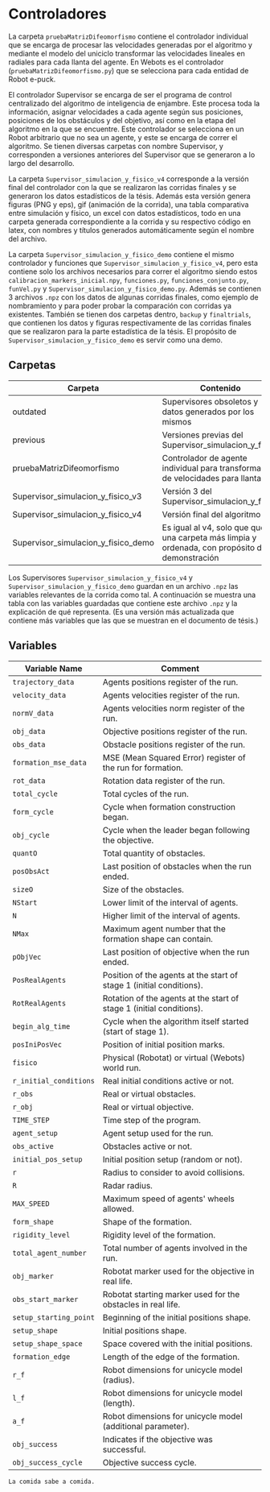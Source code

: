 # Controladores

La carpeta `pruebaMatrizDifeomorfismo` contiene el controlador individual que se encarga de procesar las velocidades generadas por el algoritmo y mediante el modelo del uniciclo transformar las velocidades lineales en radiales para cada llanta del agente. En Webots es el controlador (`pruebaMatrizDifeomorfismo.py`) que se selecciona para cada entidad de Robot e-puck.


El controlador Supervisor se encarga de ser el programa de control centralizado del algoritmo de inteligencia de enjambre. Este procesa toda la información, asignar velocidades a cada agente según sus posiciones, posiciones de los obstáculos y del objetivo, así como en la etapa del algoritmo en la que se encuentre. Este controlador se selecciona en un Robot arbitrario que no sea un agente, y este se encarga de correr el algoritmo. Se tienen diversas carpetas con nombre Supervisor, y corresponden a versiones anteriores del Supervisor que se generaron a lo largo del desarrollo. 

La carpeta `Supervisor_simulacion_y_fisico_v4` corresponde a la versión final del controlador con la que se realizaron las corridas finales y se generaron los datos estadísticos de la tésis.
Además esta versión genera figuras (PNG y eps), gif (animación de la corrida), una tabla comparativa entre simulación y físico, un excel con datos estadísticos, todo en una carpeta generada correspondiente a la corrida y su respectivo código en latex, con nombres y títulos generados automáticamente según el nombre del archivo.

La carpeta `Supervisor_simulacion_y_fisico_demo` contiene el mismo controlador y funciones que `Supervisor_simulacion_y_fisico_v4`, pero esta contiene solo los archivos necesarios para correr el algoritmo siendo estos `calibracion_markers_inicial.npy`, `funciones.py`, `funciones_conjunto.py`, `funVel.py` y `Supervisor_simulacion_y_fisico_demo.py`. Además se contienen 3 archivos `.npz` con los datos de algunas corridas finales, como ejemplo de nombramiento y para poder probar la comparación con corridas ya existentes. También se tienen dos carpetas dentro, `backup` y `finaltrials`, que contienen los datos y figuras respectivamente de las corridas finales que se realizaron para la parte estadística de la tésis. El propósito de `Supervisor_simulacion_y_fisico_demo` es servir como una demo.
## Carpetas

| Carpeta             | Contenido                                                                |
| ----------------- | ------------------------------------------------------------------ |
| outdated | Supervisores obsoletos y datos generados por los mismos |
| previous | Versiones previas del Supervisor_simulacion_y_fisico |
| pruebaMatrizDifeomorfismo | Controlador de agente individual para transformación de velocidades para llantas |
| Supervisor_simulacion_y_fisico_v3 | Versión 3 del Supervisor_simulacion_y_fisico |
| Supervisor_simulacion_y_fisico_v4 | Versión final del algoritmo |
| Supervisor_simulacion_y_fisico_demo | Es igual al v4, solo que que una carpeta más limpia y ordenada, con propósito de demonstración |

Los Supervisores `Supervisor_simulacion_y_fisico_v4` y `Supervisor_simulacion_y_fisico_demo` guardan en un archivo `.npz` las variables relevantes de la corrida como tal. A continuación se muestra una tabla con las variables guardadas que contiene este archivo `.npz` y la explicación de qué representa. (Es una versión más actualizada que contiene más variables que las que se muestran en el documento de tésis.)

## Variables

| Variable Name           | Comment                                                               |
|-------------------------|-----------------------------------------------------------------------|
| `trajectory_data`       | Agents positions register of the run.                                 |
| `velocity_data`         | Agents velocities register of the run.                                |
| `normV_data`            | Agents velocities norm register of the run.                           |
| `obj_data`              | Objective positions register of the run.                              |
| `obs_data`              | Obstacle positions register of the run.                               |
| `formation_mse_data`    | MSE (Mean Squared Error) register of the run for formation.           |
| `rot_data`              | Rotation data register of the run.                                     |
| `total_cycle`           | Total cycles of the run.                                              |
| `form_cycle`            | Cycle when formation construction began.                              |
| `obj_cycle`             | Cycle when the leader began following the objective.                  |
| `quantO`                | Total quantity of obstacles.                                          |
| `posObsAct`             | Last position of obstacles when the run ended.                        |
| `sizeO`                 | Size of the obstacles.                                                |
| `NStart`                | Lower limit of the interval of agents.                                |
| `N`                     | Higher limit of the interval of agents.                               |
| `NMax`                  | Maximum agent number that the formation shape can contain.            |
| `pObjVec`               | Last position of objective when the run ended.                        |
| `PosRealAgents`         | Position of the agents at the start of stage 1 (initial conditions).  |
| `RotRealAgents`         | Rotation of the agents at the start of stage 1 (initial conditions).  |
| `begin_alg_time`        | Cycle when the algorithm itself started (start of stage 1).           |
| `posIniPosVec`          | Position of initial position marks.                                   |
| `fisico`                | Physical (Robotat) or virtual (Webots) world run.                     |
| `r_initial_conditions`  | Real initial conditions active or not.                                |
| `r_obs`                 | Real or virtual obstacles.                                            |
| `r_obj`                 | Real or virtual objective.                                            |
| `TIME_STEP`             | Time step of the program.                                             |
| `agent_setup`           | Agent setup used for the run.                                         |
| `obs_active`            | Obstacles active or not.                                              |
| `initial_pos_setup`     | Initial position setup (random or not).                               |
| `r`                     | Radius to consider to avoid collisions.                               |
| `R`                     | Radar radius.                                                         |
| `MAX_SPEED`             | Maximum speed of agents' wheels allowed.                              |
| `form_shape`            | Shape of the formation.                                               |
| `rigidity_level`        | Rigidity level of the formation.                                      |
| `total_agent_number`    | Total number of agents involved in the run.                           |
| `obj_marker`            | Robotat marker used for the objective in real life.                   |
| `obs_start_marker`      | Robotat starting marker used for the obstacles in real life.          |
| `setup_starting_point`  | Beginning of the initial positions shape.                             |
| `setup_shape`           | Initial positions shape.                                              |
| `setup_shape_space`     | Space covered with the initial positions.                             |
| `formation_edge`        | Length of the edge of the formation.                                  |
| `r_f`                   | Robot dimensions for unicycle model (radius).                         |
| `l_f`                   | Robot dimensions for unicycle model (length).                         |
| `a_f`                   | Robot dimensions for unicycle model (additional parameter).          |
| `obj_success`           | Indicates if the objective was successful.                            |
| `obj_success_cycle`     | Objective success cycle.                                              |








`La comida sabe a comida.`